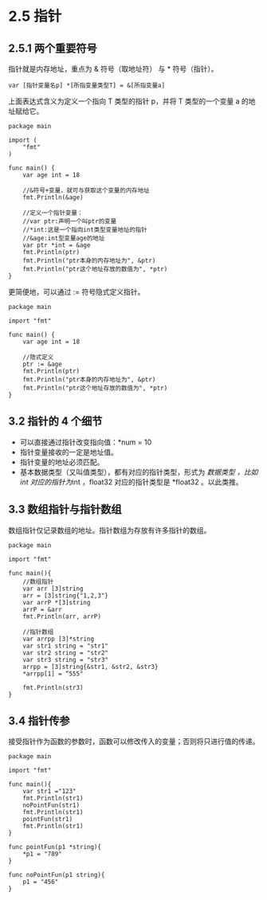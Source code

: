 # 2.5 指针

## 2.5.1 两个重要符号

指针就是内存地址，重点为 & 符号（取地址符） 与 * 符号（指针）。

    var [指针变量名p] *[所指变量类型T] = &[所指变量a]

上面表达式含义为定义一个指向 T 类型的指针 p，并将 T 类型的一个变量 a 的地址赋给它。

    package main

    import (
        "fmt"
    )

    func main() {
        var age int = 18

        //&符号+变量，就可与获取这个变量的内存地址
        fmt.Println(&age)

        //定义一个指针变量：
        //var ptr:声明一个叫ptr的变量
        //*int:这是一个指向int类型变量地址的指针
        //&age:int型变量age的地址
        var ptr *int = &age
        fmt.Println(ptr)
        fmt.Println("ptr本身的内存地址为", &ptr)
        fmt.Println("ptr这个地址存放的数值为", *ptr)
    }

更简便地，可以通过 := 符号隐式定义指针。

    package main

    import "fmt"

    func main() {
        var age int = 18

        //隐式定义
        ptr := &age
        fmt.Println(ptr)
        fmt.Println("ptr本身的内存地址为", &ptr)
        fmt.Println("ptr这个地址存放的数值为", *ptr)
    }

## 3.2 指针的 4 个细节

* 可以直接通过指针改变指向值：*num = 10
* 指针变量接收的一定是地址值。
* 指针变量的地址必须匹配。
* 基本数据类型（又叫值类型），都有对应的指针类型，形式为 *数据类型 ，比如 int 对应的指针为*int ，float32 对应的指针类型是 *float32 。以此类推。

## 3.3 数组指针与指针数组

数组指针仅记录数组的地址。指针数组为存放有许多指针的数组。

    package main
    
    import "fmt"
    
    func main(){
        //数组指针
        var arr [3]string
        arr = [3]string{"1,2,3"}
        var arrP *[3]string
        arrP = &arr
        fmt.Println(arr, arrP)
        
        //指针数组
        var arrpp [3]*string
        var str1 string = "str1"
        var str2 string = "str2"
        var str3 string = "str3"
        arrpp = [3]string{&str1, &str2, &str3}
        *arrpp[1] = “555"
        
        fmt.Println(str3)
    }

## 3.4 指针传参

接受指针作为函数的参数时，函数可以修改传入的变量；否则将只进行值的传递。

    package main
    
    import "fmt"
    
    func main(){
        var str1 ="123"
        fmt.Println(str1)
        noPointFun(str1)
        fmt.Println(str1)
        pointFun(str1)
        fmt.Println(str1)
    }
    
    func pointFun(p1 *string){
        *p1 = "789"
    }
    
    func noPointFun(p1 string){
        p1 = "456"
    }
